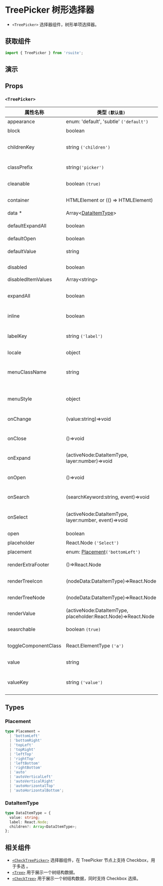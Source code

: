 # TreePicker 树形选择器

- `<TreePicker>` 选择器组件，树形单项选择器。

## 获取组件

```js
import { TreePicker } from 'rsuite';
```

## 演示

<!--{demo}-->

## Props

### `<TreePicker>`

| 属性名称             | 类型 `(默认值)`                                               | 描述                            |
| -------------------- | ------------------------------------------------------------- | ------------------------------- |
| appearance           | enum: 'default', 'subtle' `('default')`                       | 设置外观                        |
| block                | boolean                                                       | 堵塞整行                        |
| childrenKey          | string `('children')`                                         | tree 数据结构 children 属性名称 |
| classPrefix          | string`('picker')`                                            | 组件 CSS 类的前缀               |
| cleanable            | boolean `(true)`                                              | 是否可以清除                    |
| container            | HTMLElement or (() => HTMLElement)                            | 设置渲染的容器                  |
| data \*              | Array&lt;[DataItemType](#DataItemType)&gt;                    | tree 数据                       |
| defaultExpandAll     | boolean                                                       | 默认展开所有节点                |
| defaultOpen          | boolean                                                       | 默认打开                        |
| defaultValue         | string                                                        | 默认选中的值                    |
| disabled             | boolean                                                       | 是否禁用 Picker                 |
| disabledItemValues   | Array&lt;string&gt;                                           | 禁用选项                        |
| expandAll            | boolean                                                       | (受控)展示/收起所有节点         |
| inline               | boolean                                                       | 是否内联显示 tree               |
| labelKey             | string `('label')`                                            | tree 数据结构 label 属性名称    |
| locale               | object                                                        | 本地语言                        |
| menuClassName        | string                                                        | 应用于菜单 DOM 节点的 css class |
| menuStyle            | object                                                        | 应用于菜单 DOM 节点的 style     |
| onChange             | (value:string)=>void                                          | 数据改变的回调函数              |
| onClose              | ()=>void                                                      | 关闭 Dropdown 的回调函数        |
| onExpand             | (activeNode:DataItemType, layer:number)=>void                 | 树节点展示时的回调              |
| onOpen               | ()=>void                                                      | 展开 Dropdown 的回调函数        |
| onSearch             | (searchKeyword:string, event)=>void                           | 搜索回调函数                    |
| onSelect             | (activeNode:DataItemType, layer:number, event)=>void          | 选择树节点后的回调函数          |
| open                 | boolean                                                       | 打开（受控）                    |
| placeholder          | React.Node `('Select')`                                       | 占位符                          |
| placement            | enum: [Placement](#Placement)`('bottomLeft')`                 | 打开位置                        |
| renderExtraFooter    | ()=>React.Node                                                | 自定义页脚内容                  |
| renderTreeIcon       | (nodeData:DataItemType)=>React.Node                           | 自定义渲染 图标                 |
| renderTreeNode       | (nodeData:DataItemType)=>React.Node                           | 自定义渲染 tree 节点            |
| renderValue          | (activeNode:DataItemType, placeholder:React.Node)=>React.Node | 自定义渲染 placeholder          |
| seasrchable          | boolean `(true)`                                              | 是否可以搜索                    |
| toggleComponentClass | React.ElementType `('a')`                                     | 为组件自定义元素类型            |
| value                | string                                                        | 当前选中的值                    |
| valueKey             | string `('value')`                                            | tree 数据结构 value 属性名称    |

## Types

### Placement

```ts
type Placement =
  | 'bottomLeft'
  | 'bottomRight'
  | 'topLeft'
  | 'topRight'
  | 'leftTop'
  | 'rightTop'
  | 'leftBottom'
  | 'rightBottom'
  | 'auto'
  | 'autoVerticalLeft'
  | 'autoVerticalRight'
  | 'autoHorizontalTop'
  | 'autoHorizontalBottom';
```

### DataItemType

```ts
type DataItemType = {
  value: string;
  label: React.Node;
  children?: Array<DataItemType>;
};
```

## 相关组件

- [`<CheckTreePicker>`](./check-tree-picker) 选择器组件，在 TreePicker 节点上支持 Checkbox，用于多选 。
- [`<Tree>`](./tree) 用于展示一个树结构数据。
- [`<CheckTree>`](./check-tree) 用于展示一个树结构数据，同时支持 Checkbox 选择。
